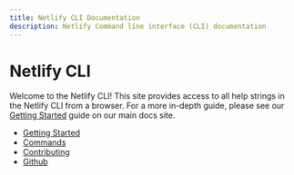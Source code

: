 ```yaml
---
title: Netlify CLI Documentation
description: Netlify Command line interface (CLI) documentation
---
```


# Netlify CLI

Welcome to the Netlify CLI!  This site provides access to all help strings in the Netlify CLI from a browser.  For a more in-depth guide, please see our [Getting Started](https://www.netlify.com/docs/cli/) guide on our main docs site.

- [Getting Started](https://www.netlify.com/docs/cli/)
- [Commands](/commands)
- [Contributing](/contributing)
- [Github](https://github.com/netlify/cli/)
